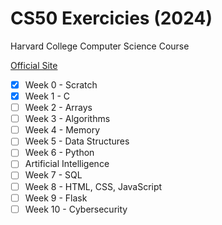 # CS50 Exercicies (2024)

Harvard College Computer Science Course

[Official Site](https://cs50.harvard.edu/x/2024)

- [x] Week 0 - Scratch
- [x] Week 1 - C
- [ ] Week 2 - Arrays
- [ ] Week 3 - Algorithms
- [ ] Week 4 - Memory
- [ ] Week 5 - Data Structures
- [ ] Week 6 - Python
- [ ] Artificial Intelligence
- [ ] Week 7 - SQL
- [ ] Week 8 - HTML, CSS, JavaScript
- [ ] Week 9 - Flask
- [ ] Week 10 - Cybersecurity
